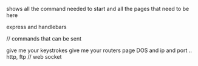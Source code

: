 shows all the command needed to start and all the pages that need to be here

express and handlebars

// commands that can be sent 

give me your keystrokes 
give me your routers page 
DOS and ip and port .. http, ftp // web socket
